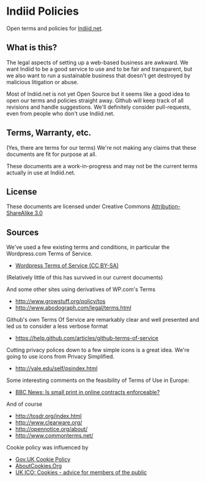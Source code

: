 Indiid Policies
===============

Open terms and policies for [Indiid.net](https://indiid.net/info).

## What is this?

The legal aspects of setting up a web-based business are awkward. We want Indiid to be a good service to use and to be fair and transparent, but we also want to run a sustainable business that doesn't get destroyed by malicious litigation or abuse.

Most of Indiid.net is not yet Open Source but it seems like a good idea to open our terms and policies straight away. Github will keep track of all revisions and handle suggestions. We'll definitely consider pull-requests, even from people who don't use Indiid.net.

## Terms, Warranty, etc.

(Yes, there are terms for our terms) We're not making any claims that these documents are fit for purpose at all. 

These documents are a work-in-progress and may not be the current terms actually in use at Indiid.net.

## License

These documents are licensed under Creative Commons [Attribution-ShareAlike 3.0](http://creativecommons.org/licenses/by-sa/3.0/)

## Sources

We've used a few existing terms and conditions, in particular the Wordpress.com Terms of Service.

* [Wordpress Terms of Service (CC BY-SA)](http://en.wordpress.com/tos/)

(Relatively little of this has survived in our current documents)

And some other sites using derivatives of WP.com's Terms
* http://www.growstuff.org/policy/tos
* http://www.abodograph.com/legal/terms.html

Github's own Terms Of Service are remarkably clear and well presented and led us to consider a less verbose format

* https://help.github.com/articles/github-terms-of-service

Cutting privacy polices down to a few simple icons is a great idea. We're going to use icons from Privacy Simplified.

* http://yale.edu/self/psindex.html

Some interesting comments on the feasibility of Terms of Use in Europe:

* [BBC News: Is small print in online contracts enforceable?](http://www.bbc.co.uk/news/technology-22772321)

And of course

* http://tosdr.org/index.html
* http://www.clearware.org/
* http://opennotice.org/about/
* http://www.commonterms.net/

Cookie policy was influenced by
* [Gov.UK Cookie Policy](https://www.gov.uk/support/cookies)
* [AboutCookies.Org](http://AboutCookies.Org)
* [UK ICO: Cookies - advice for members of the public](http://www.ico.org.uk/for_the_public/topic_specific_guides/online/cookies)


